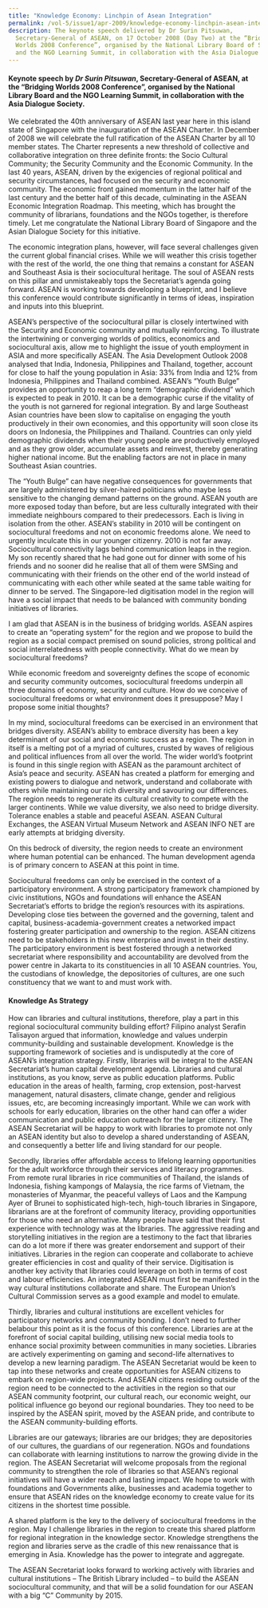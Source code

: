 ```yaml
---
title: "Knowledge Economy: Linchpin of Asean Integration"
permalink: /vol-5/issue1/apr-2009/knowledge-economy-linchpin-asean-integration/
description: The keynote speech delivered by Dr Surin Pitsuwan,
  Secretary-General of ASEAN, on 17 October 2008 (Day Two) at the “Bridging
  Worlds 2008 Conference”, organised by the National Library Board of Singapore
  and the NGO Learning Summit, in collaboration with the Asia Dialogue Society.
---
```

#### Keynote speech by *Dr Surin Pitsuwan*, Secretary-General of ASEAN, at the “Bridging Worlds 2008 Conference”, organised by the National Library Board and the NGO Learning Summit, in collaboration with the Asia Dialogue Society.

We celebrated the 40th anniversary of ASEAN last year here in this island state of Singapore with the inauguration of the ASEAN Charter. In December of 2008 we will celebrate the full ratification of the ASEAN Charter by all 10 member states. The Charter represents a new threshold of collective and collaborative integration on three definite fronts: the Socio Cultural Community; the Security Community and the Economic Community. In the last 40 years, ASEAN, driven by the exigencies of regional political and security circumstances, had focused on the security and economic community. The economic front gained momentum in the latter half of the last century and the better half of this decade, culminating in the ASEAN Economic Integration Roadmap. This meeting, which has brought the community of librarians, foundations and the NGOs together, is therefore timely. Let me congratulate the National Library Board of Singapore and the Asian Dialogue Society for this initiative.

The economic integration plans, however, will face several challenges given the current global financial crises. While we will weather this crisis together with the rest of the world, the one thing that remains a constant for ASEAN and Southeast Asia is their sociocultural heritage. The soul of ASEAN rests on this pillar and unmistakeably tops the Secretariat’s agenda going forward. ASEAN is working towards developing a blueprint, and I believe this conference would contribute significantly in terms of ideas, inspiration and inputs into this blueprint.

ASEAN’s perspective of the sociocultural pillar is closely intertwined with the Security and Economic community and mutually reinforcing. To illustrate the intertwining or converging worlds of politics, economics and sociocultural axis, allow me to highlight the issue of youth employment in ASIA and more specifically ASEAN. The Asia Development Outlook 2008 analysed that India, Indonesia, Philippines and Thailand, together, account for close to half the young population in Asia: 33% from India and 12% from Indonesia, Philippines and Thailand combined. ASEAN’s “Youth Bulge” provides an opportunity to reap a long term “demographic dividend” which is expected to peak in 2010. It can be a demographic curse if the vitality of the youth is not garnered for regional integration. By and large Southeast Asian countries have been slow to capitalise on engaging the youth productively in their own economies, and this opportunity will soon close its doors on Indonesia, the Philippines and Thailand. Countries can only yield demographic dividends when their young people are productively employed and as they grow older, accumulate assets and reinvest, thereby generating higher national income. But the enabling factors are not in place in many Southeast Asian countries.

The “Youth Bulge” can have negative consequences for governments that are largely administered by silver-haired politicians who maybe less sensitive to the changing demand patterns on the ground. ASEAN youth are more exposed today than before, but are less culturally integrated with their immediate neighbours compared to their predecessors. Each is living in isolation from the other. ASEAN’s stability in 2010 will be contingent on sociocultural freedoms and not on economic freedoms alone. We need to urgently inculcate this in our younger citizenry. 2010 is not far away. Sociocultural connectivity lags behind communication leaps in the region. My son recently shared that he had gone out for dinner with some of his friends and no sooner did he realise that all of them were SMSing and communicating with their friends on the other end of the world instead of communicating with each other while seated at the same table waiting for dinner to be served. The Singapore-led digitisation model in the region will have a social impact that needs to be balanced with community bonding initiatives of libraries.

I am glad that ASEAN is in the business of bridging worlds. ASEAN aspires to create an “operating system” for the region and we propose to build the region as a social compact premised on sound policies, strong political and social interrelatedness with people connectivity. What do we mean by sociocultural freedoms?

While economic freedom and sovereignty defines the scope of economic and security community outcomes, sociocultural freedoms underpin all three domains of economy, security and culture. How do we conceive of sociocultural freedoms or what environment does it presuppose? May I propose some initial thoughts?

In my mind, sociocultural freedoms can be exercised in an environment that bridges diversity. ASEAN’s ability to embrace diversity has been a key determinant of our social and economic success as a region. The region in itself is a melting pot of a myriad of cultures, crusted by waves of religious and political influences from all over the world. The wider world’s footprint is found in this single region with ASEAN as the paramount architect of Asia’s peace and security. ASEAN has created a platform for emerging and existing powers to dialogue and network, understand and collaborate with others while maintaining our rich diversity and savouring our differences. The region needs to regenerate its cultural creativity to compete with the larger continents. While we value diversity, we also need to bridge diversity. Tolerance enables a stable and peaceful ASEAN. ASEAN Cultural Exchanges, the ASEAN Virtual Museum Network and ASEAN INFO NET are early attempts at bridging diversity.

On this bedrock of diversity, the region needs to create an environment where human potential can be enhanced. The human development agenda is of primary concern to ASEAN at this point in time.

Sociocultural freedoms can only be exercised in the context of a participatory environment. A strong participatory framework championed by civic institutions, NGOs and foundations will enhance the ASEAN Secretariat’s efforts to bridge the region’s resources with its aspirations. Developing close ties between the governed and the governing, talent and capital, business-academia-government creates a networked impact fostering greater participation and ownership to the region. ASEAN citizens need to be stakeholders in this new enterprise and invest in their destiny. The participatory environment is best fostered through a networked secretariat where responsibility and accountability are devolved from the power centre in Jakarta to its constituencies in all 10 ASEAN countries. You, the custodians of knowledge, the depositories of cultures, are one such constituency that we want to and must work with.

#### **Knowledge As Strategy**

How can libraries and cultural institutions, therefore, play a part in this regional sociocultural community building effort? Filipino analyst Serafin Talisayon argued that information, knowledge and values underpin community-building and sustainable development. Knowledge is the supporting framework of societies and is undisputedly at the core of ASEAN’s integration strategy. Firstly, libraries will be integral to the ASEAN Secretariat’s human capital development agenda. Libraries and cultural institutions, as you know, serve as public education platforms. Public education in the areas of health, farming, crop extension, post-harvest management, natural disasters, climate change, gender and religious issues, etc, are becoming increasingly important. While we can work with schools for early education, libraries on the other hand can offer a wider communication and public education outreach for the larger citizenry. The ASEAN Secretariat will be happy to work with libraries to promote not only an ASEAN identity but also to develop a shared understanding of ASEAN, and consequently a better life and living standard for our people.

Secondly, libraries offer affordable access to lifelong learning opportunities for the adult workforce through their services and literacy programmes. From remote rural libraries in rice communities of Thailand, the islands of Indonesia, fishing kampongs of Malaysia, the rice farms of Vietnam, the monasteries of Myanmar, the peaceful valleys of Laos and the Kampung Ayer of Brunei to sophisticated high-tech, high-touch libraries in Singapore, librarians are at the forefront of community literacy, providing opportunities for those who need an alternative. Many people have said that their first experience with technology was at the libraries. The aggressive reading and storytelling initiatives in the region are a testimony to the fact that libraries can do a lot more if there was greater endorsement and support of their initiatives. Libraries in the region can cooperate and collaborate to achieve greater efficiencies in cost and quality of their service. Digitisation is another key activity that libraries could leverage on both in terms of cost and labour efficiencies. An integrated ASEAN must first be manifested in the way cultural institutions collaborate and share. The European Union’s Cultural Commission serves as a good example and model to emulate.

Thirdly, libraries and cultural institutions are excellent vehicles for participatory networks and community bonding. I don’t need to further belabour this point as it is the focus of this conference. Libraries are at the forefront of social capital building, utilising new social media tools to enhance social proximity between communities in many societies. Libraries are actively experimenting on gaming and second-life alternatives to develop a new learning paradigm. The ASEAN Secretariat would be keen to tap into these networks and create opportunities for ASEAN citizens to embark on region-wide projects. And ASEAN citizens residing outside of the region need to be connected to the activities in the region so that our ASEAN community footprint, our cultural reach, our economic weight, our political influence go beyond our regional boundaries. They too need to be inspired by the ASEAN spirit, moved by the ASEAN pride, and contribute to the ASEAN community-building efforts.

Libraries are our gateways; libraries are our bridges; they are depositories of our cultures, the guardians of our regeneration. NGOs and foundations can collaborate with learning institutions to narrow the growing divide in the region. The ASEAN Secretariat will welcome proposals from the regional community to strengthen the role of libraries so that ASEAN’s regional initiatives will have a wider reach and lasting impact. We hope to work with foundations and Governments alike, businesses and academia together to ensure that ASEAN rides on the knowledge economy to create value for its citizens in the shortest time possible.

A shared platform is the key to the delivery of sociocultural freedoms in the region. May I challenge libraries in the region to create this shared platform for regional integration in the knowledge sector. Knowledge strengthens the region and libraries serve as the cradle of this new renaissance that is emerging in Asia. Knowledge has the power to integrate and aggregate.

The ASEAN Secretariat looks forward to working actively with libraries and cultural institutions – The British Library included – to build the ASEAN sociocultural community, and that will be a solid foundation for our ASEAN with a big “C” Community by 2015.